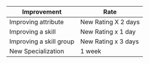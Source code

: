 | Improvement             | Rate                |
| ----------------------- | ------------------- |
| Improving attribute     | New Rating X 2 days |
| Improving a skill       | New Rating x 1 day  |
| Improving a skill group | New Rating x 3 days |
| New Specialization      | 1 week              |
